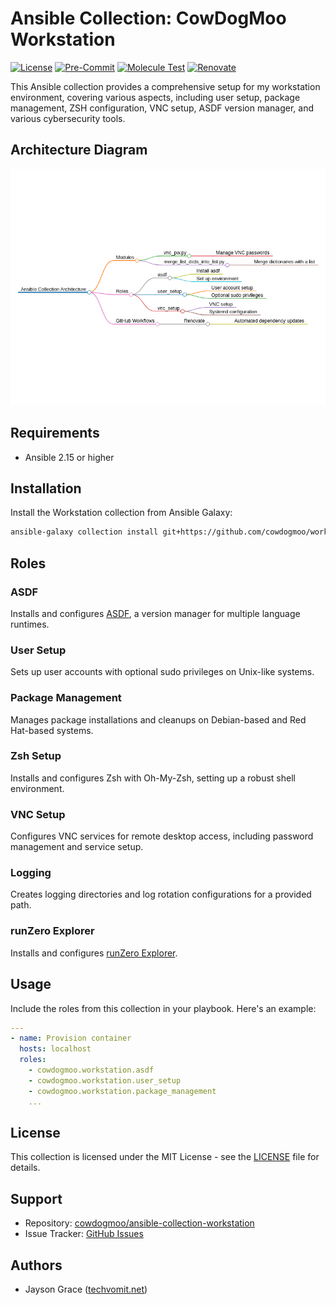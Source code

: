 # Ansible Collection: CowDogMoo Workstation

[![License](https://img.shields.io/github/license/CowDogMoo/ansible-collection-workstation?label=License&style=flat&color=blue&logo=github)](https://github.com/CowDogMoo/ansible-collection-workstation/blob/main/LICENSE)
[![Pre-Commit](https://github.com/CowDogMoo/ansible-collection-workstation/actions/workflows/pre-commit.yaml/badge.svg)](https://github.com/CowDogMoo/ansible-collection-workstation/actions/workflows/pre-commit.yaml)
[![Molecule Test](https://github.com/CowDogMoo/ansible-collection-workstation/actions/workflows/molecule.yaml/badge.svg)](https://github.com/CowDogMoo/ansible-collection-workstation/actions/workflows/molecule.yaml)
[![Renovate](https://github.com/CowDogMoo/ansible-collection-workstation/actions/workflows/renovate.yaml/badge.svg)](https://github.com/CowDogMoo/ansible-collection-workstation/actions/workflows/renovate.yaml)

This Ansible collection provides a comprehensive setup for my
workstation environment, covering various aspects, including user setup,
package management, ZSH configuration, VNC setup, ASDF version manager, and
various cybersecurity tools.

## Architecture Diagram

<img src=".github/images/architecture.png" alt="Architecture" width="800">

## Requirements

- Ansible 2.15 or higher

## Installation

Install the Workstation collection from Ansible Galaxy:

```bash
ansible-galaxy collection install git+https://github.com/cowdogmoo/workstation.git,main
```

## Roles

### ASDF

Installs and configures [ASDF](https://asdf-vm.com/), a version manager for
multiple language runtimes.

### User Setup

Sets up user accounts with optional sudo privileges on Unix-like systems.

### Package Management

Manages package installations and cleanups on Debian-based and Red Hat-based systems.

### Zsh Setup

Installs and configures Zsh with Oh-My-Zsh, setting up a robust shell environment.

### VNC Setup

Configures VNC services for remote desktop access, including password
management and service setup.

### Logging

Creates logging directories and log rotation configurations for a provided path.

### runZero Explorer

Installs and configures [runZero Explorer](https://console.runzero.com/deploy/download/explorers).

## Usage

Include the roles from this collection in your playbook. Here's an example:

```yaml
---
- name: Provision container
  hosts: localhost
  roles:
    - cowdogmoo.workstation.asdf
    - cowdogmoo.workstation.user_setup
    - cowdogmoo.workstation.package_management
    ...
```

## License

This collection is licensed under the MIT License - see the [LICENSE](LICENSE)
file for details.

## Support

- Repository: [cowdogmoo/ansible-collection-workstation](http://github.com/CowDogMoo/ansible-collection-workstation)
- Issue Tracker: [GitHub Issues](https://github.com/CowDogMoo/ansible-collection-workstation/issues)

## Authors

- Jayson Grace ([techvomit.net](https://techvomit.net))
